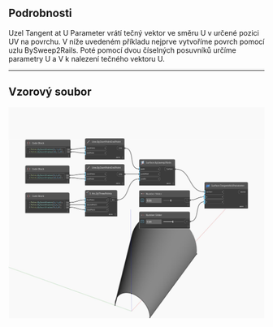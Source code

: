 ## Podrobnosti
Uzel Tangent at U Parameter vrátí tečný vektor ve směru U v určené pozici UV na povrchu. V níže uvedeném příkladu nejprve vytvoříme povrch pomocí uzlu BySweep2Rails. Poté pomocí dvou číselných posuvníků určíme parametry U a V k nalezení tečného vektoru U.
___
## Vzorový soubor

![TangentAtUParameter](./Autodesk.DesignScript.Geometry.Surface.TangentAtUParameter_img.jpg)

